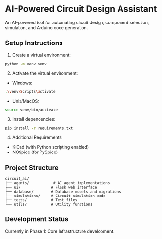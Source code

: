 # AI-Powered Circuit Design Assistant

An AI-powered tool for automating circuit design, component selection, simulation, and Arduino code generation.

## Setup Instructions

1. Create a virtual environment:
```bash
python -m venv venv
```

2. Activate the virtual environment:
- Windows:
```bash
.\venv\Scripts\activate
```
- Unix/MacOS:
```bash
source venv/bin/activate
```

3. Install dependencies:
```bash
pip install -r requirements.txt
```

4. Additional Requirements:
- KiCad (with Python scripting enabled)
- NGSpice (for PySpice)

## Project Structure

```
circuit_ai/
├── agents/           # AI agent implementations
├── ui/              # Flask web interface
├── database/        # Database models and migrations
├── simulations/     # Circuit simulation code
├── tests/           # Test files
└── utils/           # Utility functions
```

## Development Status

Currently in Phase 1: Core Infrastructure development. 